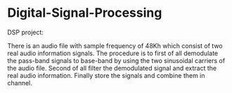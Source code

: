 # Digital-Signal-Processing
DSP project:

There is an audio file with sample frequency of 48Kh which consist of two real audio information signals. The procedure is to first of all demodulate the pass-band signals to base-band by using the two sinusoidal carriers of the audio file. Second of all filter the demodulated signal and extract the real audio information. Finally store the signals and combine them in channel.
